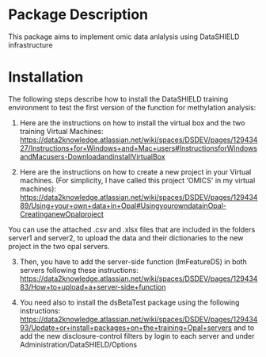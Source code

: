 # Package Description
This package aims to implement omic data anlalysis using DataSHIELD infrastructure

# Installation
The following steps describe how to install the DataSHIELD training environment to test the first version of the function for methylation analysis:


1. Here are the instructions on how to install the virtual box and the two training Virtual Machines:
https://data2knowledge.atlassian.net/wiki/spaces/DSDEV/pages/12943427/Instructions+for+Windows+and+Mac+users#InstructionsforWindowsandMacusers-DownloadandinstallVirtualBox

2. Here are the instructions on how to create a new project in your Virtual machines. (For simplicity, I have called this project ‘OMICS' in my virtual machines):
https://data2knowledge.atlassian.net/wiki/spaces/DSDEV/pages/12943489/Using+your+own+data+in+Opal#UsingyourowndatainOpal-CreatinganewOpalproject

You can use the attached .csv and .xlsx files that are included in the folders server1 and server2, to upload the data and their dictionaries to the new project in the two opal servers.



3. Then, you have to add the server-side function (lmFeatureDS) in both servers following these instructions:
https://data2knowledge.atlassian.net/wiki/spaces/DSDEV/pages/12943483/How+to+upload+a+server-side+function


4. You need also to install the dsBetaTest package using the following instructions:
https://data2knowledge.atlassian.net/wiki/spaces/DSDEV/pages/12943493/Update+or+install+packages+on+the+training+Opal+servers
and to add the new disclosure-control filters by login to each server and under Administration/DataSHIELD/Options 


